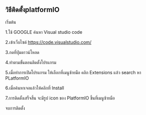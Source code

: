 ## วิธีติดตั้งplatformIO

เริ่มต้น

1.ใช้ GOOGLE ค้นหา Visual studio code

2.เข้าเว็บไซต์ https://code.visualstudio.com/

3.กดที่ปุ่มดาวน์โหลด

4.ทำตามขั้นตอนติดตั้งโปรแกรม

5.เมื่อทำการเปิดโปรแกรม ให้เลือกที่เมนูซ้ายมือ คลิก Extensions แล้ว search หา PLatformIO

6.เมื่อค้นหาเจอแล้วให้คลิกที่ Install

7.การติดตั้งเสร็จสิ้น จะมีรูป icon ของ PlatformIO ขึ้นที่เมนูซ้ายมือ

จบการติดตั้ง
